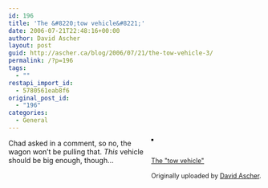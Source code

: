 ```yaml
---
id: 196
title: 'The &#8220;tow vehicle&#8221;'
date: 2006-07-21T22:48:16+00:00
author: David Ascher
layout: post
guid: http://ascher.ca/blog/2006/07/21/the-tow-vehicle-3/
permalink: /?p=196
tags:
  - ""
restapi_import_id:
  - 5780561eab8f6
original_post_id:
  - "196"
categories:
  - General
---
```

<div style="float:right;margin-left:10px;margin-bottom:10px;">
  <a href="http://www.flickr.com/photos/davidascher/195165600/" title="photo sharing"><img src="http://static.flickr.com/68/195165600_3d8378c3d8_m.jpg" alt="" style="border:solid 2px #000000;" /></a><br /> <br /> <span style="font-size:.9em;margin-top:0;"><br /> <a href="http://www.flickr.com/photos/davidascher/195165600/">The "tow vehicle"</a><br /> <br /> Originally uploaded by <a href="http://www.flickr.com/people/davidascher/">David Ascher</a>.<br /> </span>
</div>

Chad asked in a comment, so no, the wagon won&#8217;t be pulling that. _This_ vehicle should be big enough, though&#8230;